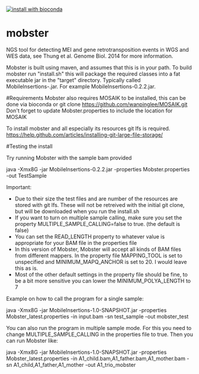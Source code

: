 [![install with bioconda](https://img.shields.io/badge/install%20with-bioconda-brightgreen.svg?style=flat-square)](http://bioconda.github.io/recipes/mobster/README.html)

# mobster
NGS tool for detecting MEI and gene retrotransposition events in WGS and WES data, see Thung et al. Genome Biol. 2014 for more information.

Mobster is built using maven, and assumes that this is in your path. To build mobster run "install.sh" this will package the required classes into a fat executable jar in the "target" directory. Typically called MobileInsertions-.jar. For example MobileInsertions-0.2.2.jar.

#Requirements
Mobster also requires MOSAIK to be installed,
this can be done via
bioconda or git clone https://github.com/wanpinglee/MOSAIK.git
Don't forget to update Mobster.properties to include the location for MOSAIK

To install mobster and all especially its resources git lfs is required.
https://help.github.com/articles/installing-git-large-file-storage/


#Testing the install

Try running Mobster with the sample bam provided

java -Xmx8G -jar MobileInsertions-0.2.2.jar -properties Mobster.properties -out TestSample

Important:
* Due to their size the test files and are number of the resources are stored with git lfs. These will not be retreived with the initial git clone, but will be downloaded when you run the install.sh
* If you want to turn on multiple sample calling, make sure you set the property MULTIPLE_SAMPLE_CALLING=false to true. (the default is false)
* You can set the READ_LENGTH property to whatever value is appropriate for your BAM file in the properties file
* In this version of Mobster, Mobster will accept all kinds of BAM files from different mappers. In the property file MAPPING_TOOL is set to unspecified and MINIMUM_MAPQ_ANCHOR is set to 20. I would leave this as is.
* Most of the other default settings in the property file should be fine, to be a bit more sensitive you can lower the MINIMUM_POLYA_LENGTH to 7

Example on how to call the program for a single sample:

java -Xmx8G -jar MobileInsertions-1.0-SNAPSHOT.jar -properties Mobster_latest.properties -in input.bam -sn test_sample -out mobster_test

You can also run the program in multiple sample mode. For this you need to change MULTIPLE_SAMPLE_CALLING in the properties file to true. Then you can run Mobster like:

java -Xmx8G -jar MobileInsertions-1.0-SNAPSHOT.jar -properties Mobster_latest.properties -in A1_child.bam,A1_father.bam,A1_mother.bam -sn A1_child,A1_father,A1_mother -out A1_trio_mobster

